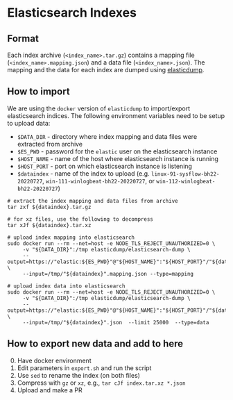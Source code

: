 # Elasticsearch Indexes

## Format

Each index archive (`<index_name>.tar.gz`) contains a mapping file
(`<index_name>.mapping.json`) and a data file (`<index_name>.json`).
The mapping and the data for each index are dumped using 
[elasticdump](https://github.com/elasticsearch-dump/elasticsearch-dump).

## How to import

We are using the `docker` version of `elasticdump` to import/export
elasticsearch indices.  The following environment variables need to be
setup to upload data:
 * `$DATA_DIR` - directory where index mapping and data files were extracted from archive
 * `$ES_PWD` - password for the `elastic` user on the elasticsearch instance
 * `$HOST_NAME` - name of the host where elasticsearch instance is running
 * `$HOST_PORT` - port on which elasticsearch instance is listening
 * `$dataindex` - name of the index to upload (e.g. `linux-91-sysflow-bh22-20220727`,
   `win-111-winlogbeat-bh22-20220727`, or `win-112-winlogbeat-bh22-20220727`)

```
# extract the index mapping and data files from archive
tar zxf ${dataindex}.tar.gz

# for xz files, use the following to decompress
tar xJf ${dataindex}.tar.xz

# upload index mapping into elasticsearch
sudo docker run --rm --net=host -e NODE_TLS_REJECT_UNAUTHORIZED=0 \
     -v "${DATA_DIR}":/tmp elasticdump/elasticsearch-dump \
     --output=https://"elastic:${ES_PWD}"@"${HOST_NAME}":"${HOST_PORT}"/"${dataindex}" \
     --input=/tmp/"${dataindex}".mapping.json --type=mapping

# upload index data into elasticsearch
sudo docker run --rm --net=host -e NODE_TLS_REJECT_UNAUTHORIZED=0 \
     -v "${DATA_DIR}":/tmp elasticdump/elasticsearch-dump \
     --output=https://"elastic:${ES_PWD}"@"${HOST_NAME}":"${HOST_PORT}"/"${dataindex}" \
     --input=/tmp/"${dataindex}".json  --limit 25000  --type=data
```

## How to export new data and add to here

0. Have docker environment
1. Edit parameters in `export.sh` and run the script
2. Use `sed` to rename the index (on both files)
3. Compress with `gz` or `xz`, e.g., `tar cJf index.tar.xz *.json`
4. Upload and make a PR
